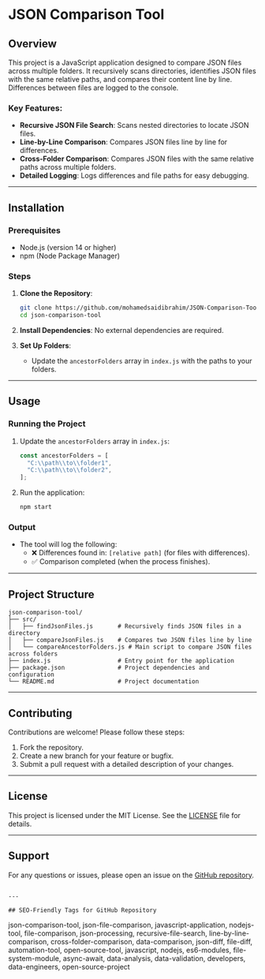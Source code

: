 # JSON Comparison Tool

## Overview
This project is a JavaScript application designed to compare JSON files across multiple folders. It recursively scans directories, identifies JSON files with the same relative paths, and compares their content line by line. Differences between files are logged to the console.

### Key Features:
- **Recursive JSON File Search**: Scans nested directories to locate JSON files.
- **Line-by-Line Comparison**: Compares JSON files line by line for differences.
- **Cross-Folder Comparison**: Compares JSON files with the same relative paths across multiple folders.
- **Detailed Logging**: Logs differences and file paths for easy debugging.

---

## Installation

### Prerequisites
- Node.js (version 14 or higher)
- npm (Node Package Manager)

### Steps
1. **Clone the Repository**:
   ```bash
   git clone https://github.com/mohamedsaidibrahim/JSON-Comparison-Tool.git
   cd json-comparison-tool
   ```

2. **Install Dependencies**:
   No external dependencies are required.

3. **Set Up Folders**:
   - Update the `ancestorFolders` array in `index.js` with the paths to your folders.

---

## Usage

### Running the Project
1. Update the `ancestorFolders` array in `index.js`:
   ```javascript
   const ancestorFolders = [
     "C:\\path\\to\\folder1",
     "C:\\path\\to\\folder2",
   ];
   ```

2. Run the application:
   ```bash
   npm start
   ```

### Output
- The tool will log the following:
  - ❌ Differences found in: `[relative path]` (for files with differences).
  - ✅ Comparison completed (when the process finishes).

---

## Project Structure

```
json-comparison-tool/
├── src/
│   ├── findJsonFiles.js       # Recursively finds JSON files in a directory
│   ├── compareJsonFiles.js    # Compares two JSON files line by line
│   └── compareAncestorFolders.js # Main script to compare JSON files across folders
├── index.js                   # Entry point for the application
├── package.json               # Project dependencies and configuration
└── README.md                  # Project documentation
```

---

## Contributing
Contributions are welcome! Please follow these steps:
1. Fork the repository.
2. Create a new branch for your feature or bugfix.
3. Submit a pull request with a detailed description of your changes.

---

## License
This project is licensed under the MIT License. See the [LICENSE](LICENSE) file for details.

---

## Support
For any questions or issues, please open an issue on the [GitHub repository](https://github.com/your-repo/json-comparison-tool).
```

---

## SEO-Friendly Tags for GitHub Repository
```
json-comparison-tool, json-file-comparison, javascript-application, nodejs-tool, file-comparison, json-processing, recursive-file-search, line-by-line-comparison, cross-folder-comparison, data-comparison, json-diff, file-diff, automation-tool, open-source-tool, javascript, nodejs, es6-modules, file-system-module, async-await, data-analysis, data-validation, developers, data-engineers, open-source-project
```

